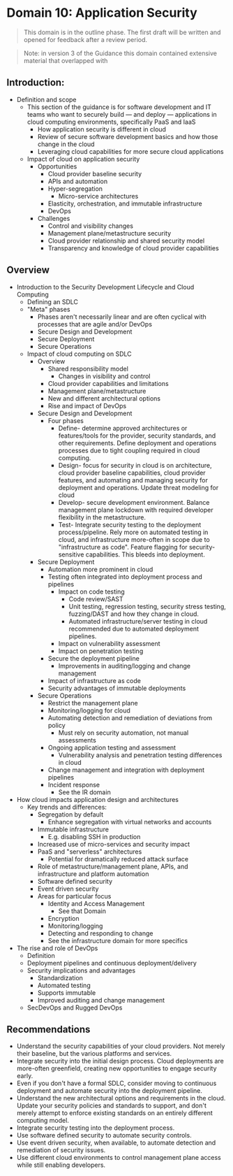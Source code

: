 # Domain 10: Application Security

> This domain is in the outline phase. The first draft will be written and opened for feedback after a review period.

> Note: in version 3 of the Guidance this domain contained extensive material that overlapped with 

## Introduction:

* Definition and scope
	* This section of the guidance is for software development and IT teams who want to securely build — and deploy — applications in cloud computing environments, specifically PaaS and IaaS
		* How application security is different in cloud
		* Review of secure software development basics and how those change in the cloud
		* Leveraging cloud capabilities for more secure cloud applications
	* Impact of cloud on application security
		* Opportunities
			* Cloud provider baseline security
			* APIs and automation
			* Hyper-segregation
				* Micro-service architectures
			* Elasticity, orchestration, and immutable infrastructure
			* DevOps
		* Challenges
			* Control and visibility changes
			* Management plane/metastructure security
			* Cloud provider relationship and shared security model
			* Transparency and knowledge of cloud provider capabilities

## Overview

* Introduction to the Security Development Lifecycle and Cloud Computing
	* Defining an SDLC
	* "Meta" phases
		* Phases aren't necessarily linear and are often cyclical with processes that are agile and/or DevOps
		* Secure Design and Development
		* Secure Deployment
		* Secure Operations
	* Impact of cloud computing on SDLC
		* Overview
			* Shared responsibility model
				* Changes in visibility and control
			* Cloud provider capabilities and limitations
			* Management plane/metastructure
			* New and different architectural options
			* Rise and impact of DevOps
		* Secure Design and Development
			* Four phases
				* Define- determine approved architectures or features/tools for the provider, security standards, and other requirements. Define deployment and operations processes due to tight coupling required in cloud computing.
				* Design- focus for security in cloud is on architecture, cloud provider baseline capabilities, cloud provider features, and automating and managing security for deployment and operations. Update threat modeling for cloud
				* Develop- secure development environment. Balance management plane lockdown with required developer flexibility in the metastructure. 
				* Test- Integrate security testing to the deployment process/pipeline. Rely more on automated testing in cloud, and infrastructure more-often in scope due to "infrastructure as code". Feature flagging for security-sensitive capabilities. This bleeds into deployment.
		* Secure Deployment
			* Automation more prominent in cloud
			* Testing often integrated into deployment process and pipelines
				* Impact on code testing
					* Code review/SAST
					* Unit testing, regression testing, security stress testing, fuzzing/DAST and how they change in cloud. 
					* Automated infrastructure/server testing in cloud recommended due to automated deployment pipelines.
				* Impact on vulnerability assessment
				* Impact on penetration testing
			* Secure the deployment pipeline
				* Improvements in auditing/logging and change management
			* Impact of infrastructure as code
			* Security advantages of immutable deployments
		* Secure Operations
			* Restrict the management plane
			* Monitoring/logging for cloud
			* Automating detection and remediation of deviations from policy
				* Must rely on security automation, not manual assessments
			* Ongoing application testing and assessment
				* Vulnerability analysis and penetration testing differences in cloud
			* Change management and integration with deployment pipelines
			* Incident response
				* See the IR domain
* How cloud impacts application design and architectures
	* Key trends and differences:
		* Segregation by default
			* Enhance segregation with virtual networks and accounts
		* Immutable infrastructure
			* E.g. disabling SSH in production
		* Increased use of micro-services and security impact
		* PaaS and "serverless" architectures
			* Potential for dramatically reduced attack surface
		* Role of metastructure/management plane, APIs, and infrastructure and platform automation
		* Software defined security
		* Event driven security
		* Areas for particular focus
			* Identity and Access Management
				* See that Domain
			* Encryption
			* Monitoring/logging
			* Detecting and responding to change
			* See the infrastructure domain for more specifics
* The rise and role of DevOps
	* Definition
	* Deployment pipelines and continuous deployment/delivery
	* Security implications and advantages
		* Standardization
		* Automated testing
		* Supports immutable
		* Improved auditing and change management
	* SecDevOps and Rugged DevOps

## Recommendations

* Understand the security capabilities of your cloud providers. Not merely their baseline, but the various platforms and services.
* Integrate security into the initial design process. Cloud deployments are more-often greenfield, creating new opportunities to engage security early.
* Even if you don't have a formal SDLC, consider moving to continuous deployment and automate security into the deployment pipeline.
* Understand the new architectural options and requirements in the cloud. Update your security policies and standards to support, and don't merely attempt to enforce existing standards on an entirely different computing model.
* Integrate security testing into the deployment process.
* Use software defined security to automate security controls.
* Use event driven security, when available, to automate detection and remediation of security issues.
* Use different cloud environments to control management plane access while still enabling developers.